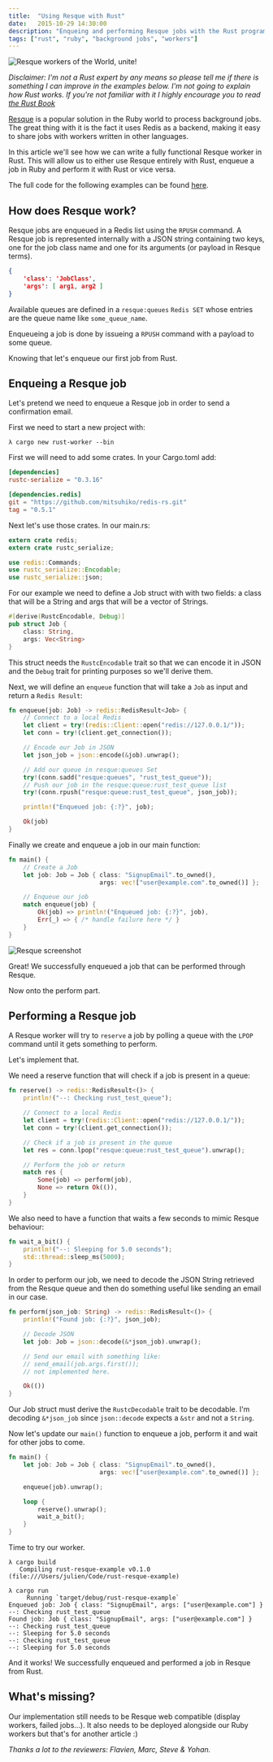 ```yaml
---
title:  "Using Resque with Rust"
date:   2015-10-29 14:30:00
description: "Enqueing and performing Resque jobs with the Rust programming language."
tags: ["rust", "ruby", "background jobs", "workers"]
---
```


![Resque workers of the World, unite!](/assets/images/workers.jpg)

*Disclaimer: I'm not a Rust expert by any means so please tell me if there is something I can improve in the examples below. I'm not going to explain how Rust works. If you're not familiar with it I highly encourage you to read [the Rust Book](https://doc.rust-lang.org/book/)*

[Resque](https://github.com/blog/542-introducing-resque) is a popular solution in the Ruby world to process background jobs. The great thing with it is the fact it uses Redis as a backend, making it easy to share jobs with workers written in other languages.

In this article we'll see how we can write a fully functional Resque worker in Rust. This will allow us to either use Resque entirely with Rust, enqueue a job in Ruby and perform it with Rust or vice versa.

The full code for the following examples can be found [here](https://github.com/julienXX/rust-resque-example).

## How does Resque work?

Resque jobs are enqueued in a Redis list using the `RPUSH` command.
A Resque job is represented internally with a JSON string containing two keys, one for the job class name and one for its arguments (or payload in Resque terms).

```json
{
    'class': 'JobClass',
    'args': [ arg1, arg2 ]
}
```

Available queues are defined in a `resque:queues` `Redis SET` whose entries are the queue name like `some_queue_name`.

Enqueueing a job is done by issueing a `RPUSH` command with a payload to some queue.

Knowing that let's enqueue our first job from Rust.

## Enqueing a Resque job

Let's pretend we need to enqueue a Resque job in order to send a confirmation email.

First we need to start a new project with:

```
λ cargo new rust-worker --bin
```

First we will need to add some crates.
In your Cargo.toml add:

```toml
[dependencies]
rustc-serialize = "0.3.16"

[dependencies.redis]
git = "https://github.com/mitsuhiko/redis-rs.git"
tag = "0.5.1"
```

Next let's use those crates. In our main.rs:

```rust
extern crate redis;
extern crate rustc_serialize;

use redis::Commands;
use rustc_serialize::Encodable;
use rustc_serialize::json;
```

For our example we need to define a Job struct with with two fields: a class that will be a String and args that will be a vector of Strings.

```rust
#[derive(RustcEncodable, Debug)]
pub struct Job {
    class: String,
    args: Vec<String>
}
```

This struct needs the `RustcEncodable` trait so that we can encode it in JSON and the `Debug` trait for printing purposes so we'll derive them.

Next, we will define an `enqueue` function that will take a `Job` as input and return a `Redis Result`:

```rust
fn enqueue(job: Job) -> redis::RedisResult<Job> {
    // Connect to a local Redis
    let client = try!(redis::Client::open("redis://127.0.0.1/"));
    let conn = try!(client.get_connection());

    // Encode our Job in JSON
    let json_job = json::encode(&job).unwrap();

    // Add our queue in resque:queues Set
    try!(conn.sadd("resque:queues", "rust_test_queue"));
    // Push our job in the resque:queue:rust_test_queue list
    try!(conn.rpush("resque:queue:rust_test_queue", json_job));

    println!("Enqueued job: {:?}", job);

    Ok(job)
}
```

Finally we create and enqueue a job in our main function:

```rust
fn main() {
    // Create a Job
    let job: Job = Job { class: "SignupEmail".to_owned(),
                         args: vec!["user@example.com".to_owned()] };

    // Enqueue our job
    match enqueue(job) {
        Ok(job) => println!("Enqueued job: {:?}", job),
        Err(_) => { /* handle failure here */ }
    }
}
```

![Resque screenshot](http://i.imgbox.com/GmeAjSnN.png)

Great! We successfully enqueued a job that can be performed through Resque.

Now onto the perform part.

## Performing a Resque job

A Resque worker will try to `reserve` a job by polling a queue with the `LPOP` command until it gets something to perform.

Let's implement that.

We need a reserve function that will check if a job is present in a queue:

```rust
fn reserve() -> redis::RedisResult<()> {
    println!("--: Checking rust_test_queue");

    // Connect to a local Redis
    let client = try!(redis::Client::open("redis://127.0.0.1/"));
    let conn = try!(client.get_connection());

    // Check if a job is present in the queue
    let res = conn.lpop("resque:queue:rust_test_queue").unwrap();

    // Perform the job or return
    match res {
        Some(job) => perform(job),
        None => return Ok(()),
    }
}
```

We also need to have a function that waits a few seconds to mimic Resque behaviour:

```rust
fn wait_a_bit() {
    println!("--: Sleeping for 5.0 seconds");
    std::thread::sleep_ms(5000);
}
```

In order to perform our job, we need to decode the JSON String retrieved from the Resque queue and then do something useful like sending an email in our case.

```rust
fn perform(json_job: String) -> redis::RedisResult<()> {
    println!("Found job: {:?}", json_job);

    // Decode JSON
    let job: Job = json::decode(&*json_job).unwrap();

    // Send our email with something like:
    // send_email(job.args.first());
    // not implemented here.

    Ok(())
}
```

Our Job struct must derive the `RustcDecodable` trait to be decodable. I'm decoding `&*json_job` since `json::decode` expects a `&str` and not a `String`.

Now let's update our `main()` function to enqueue a job, perform it and wait for other jobs to come.

```rust
fn main() {
    let job: Job = Job { class: "SignupEmail".to_owned(),
                         args: vec!["user@example.com".to_owned()] };

    enqueue(job).unwrap();

    loop {
        reserve().unwrap();
        wait_a_bit();
    }
}
```

Time to try our worker.

```console
λ cargo build
   Compiling rust-resque-example v0.1.0 (file:///Users/julien/Code/rust-resque-example)

λ cargo run
     Running `target/debug/rust-resque-example`
Enqueued job: Job { class: "SignupEmail", args: ["user@example.com"] }
--: Checking rust_test_queue
Found job: Job { class: "SignupEmail", args: ["user@example.com"] }
--: Checking rust_test_queue
--: Sleeping for 5.0 seconds
--: Checking rust_test_queue
--: Sleeping for 5.0 seconds
```

And it works! We successfully enqueued and performed a job in Resque from Rust.

## What's missing?

Our implementation still needs to be Resque web compatible (display workers, failed jobs...). It also needs to be deployed alongside our Ruby workers but that's for another article :)

*Thanks a lot to the reviewers: Flavien, Marc, Steve & Yohan.*
